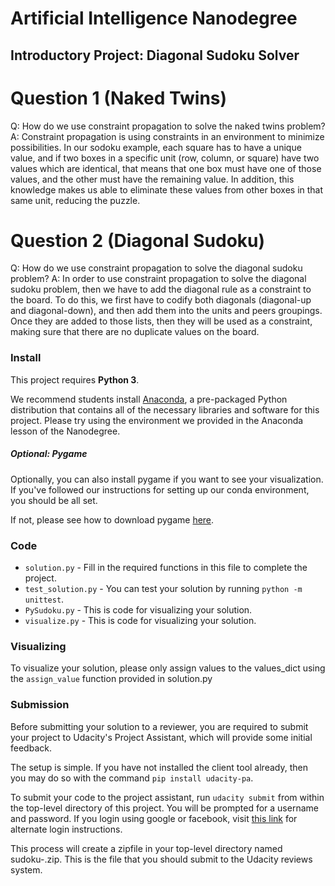 # Artificial Intelligence Nanodegree
## Introductory Project: Diagonal Sudoku Solver

# Question 1 (Naked Twins)
Q: How do we use constraint propagation to solve the naked twins problem?
A: Constraint propagation is using constraints in an environment to minimize possibilities. In our sodoku example, each square has to have a unique value, and if two boxes in a specific unit (row, column, or square) have two values which are identical, that means that one box must have one of those values, and the other must have the remaining value. In addition, this knowledge makes us able to eliminate these values from other boxes in that same unit, reducing the puzzle.

# Question 2 (Diagonal Sudoku)
Q: How do we use constraint propagation to solve the diagonal sudoku problem?
A: In order to use constraint propagation to solve the diagonal sudoku problem, then we have to add the diagonal rule as a constraint to the board. To do this, we first have to codify both diagonals (diagonal-up and diagonal-down), and then add them into the units and peers groupings. Once they are added to those lists, then they will be used as a constraint, making sure that there are no duplicate values on the board.

### Install

This project requires **Python 3**.

We recommend students install [Anaconda](https://www.continuum.io/downloads), a pre-packaged Python distribution that contains all of the necessary libraries and software for this project.
Please try using the environment we provided in the Anaconda lesson of the Nanodegree.

##### Optional: Pygame

Optionally, you can also install pygame if you want to see your visualization. If you've followed our instructions for setting up our conda environment, you should be all set.

If not, please see how to download pygame [here](http://www.pygame.org/download.shtml).

### Code

* `solution.py` - Fill in the required functions in this file to complete the project.
* `test_solution.py` - You can test your solution by running `python -m unittest`.
* `PySudoku.py` - This is code for visualizing your solution.
* `visualize.py` - This is code for visualizing your solution.

### Visualizing

To visualize your solution, please only assign values to the values_dict using the `assign_value` function provided in solution.py

### Submission
Before submitting your solution to a reviewer, you are required to submit your project to Udacity's Project Assistant, which will provide some initial feedback.

The setup is simple.  If you have not installed the client tool already, then you may do so with the command `pip install udacity-pa`.

To submit your code to the project assistant, run `udacity submit` from within the top-level directory of this project.  You will be prompted for a username and password.  If you login using google or facebook, visit [this link](https://project-assistant.udacity.com/auth_tokens/jwt_login) for alternate login instructions.

This process will create a zipfile in your top-level directory named sudoku-<id>.zip.  This is the file that you should submit to the Udacity reviews system.

